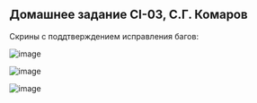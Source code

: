 ## Домашнее задание CI-03, С.Г. Комаров

Скрины с поддтверждением исправления багов:

![image](https://user-images.githubusercontent.com/93157702/207120326-8489fd0b-58fd-4387-a85f-cd8dabe67dfb.png)

![image](https://user-images.githubusercontent.com/93157702/207120614-c27c9564-c95b-4518-8e8d-9fdfdc752807.png)

![image](https://user-images.githubusercontent.com/93157702/207120434-0f760a98-c8ec-466c-9384-12e2bf9dc55d.png)


